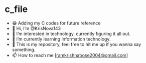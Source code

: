 # c_file
- 😁 Adding my C codes for future reference
- 👋 Hi, I’m @KrisNova143
- 👀 I’m interested in technology, currently figuring it all out.
- 🌱 I’m currently learning Information technology.
- 💞️ This is my repository, feel free to hit me up if you wanna say something.
- 📫 How to reach me [ramkrishnabose2004@gmail.com]
